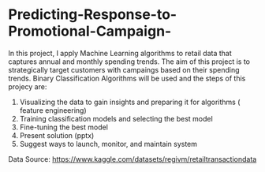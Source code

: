# Predicting-Response-to-Promotional-Campaign-

In this project, I apply Machine Learning algorithms to retail data that captures annual and monthly spending trends. The aim of this project is to strategically target customers with campaings based on their spending trends. Binary Classification Algorithms will be used and the steps of this projecy are:

1. Visualizing the data to gain insights and preparing it for algorithms ( feature engineering)
3. Training classification models and selecting the best model 
4. Fine-tuning the best model
5. Present solution (pptx)
6. Suggest ways to launch, monitor, and maintain system

Data Source: https://www.kaggle.com/datasets/regivm/retailtransactiondata
